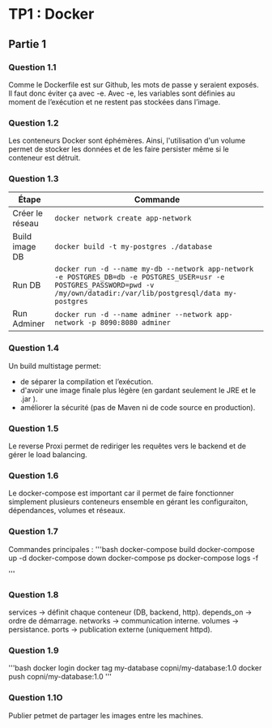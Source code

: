 # TP1 : Docker
## Partie 1
### Question 1.1
Comme le Dockerfile est sur Github, les mots de passe y seraient exposés. Il faut donc éviter ça avec -e. Avec -e, les variables sont définies au moment de l’exécution et ne restent pas stockées dans l’image.
### Question 1.2
Les conteneurs Docker sont éphémères. Ainsi, l'utilisation d'un volume permet de stocker les données et de les faire persister même si le conteneur est détruit.
### Question 1.3
| Étape           | Commande                                                                                                                                                                   |
| --------------- | -------------------------------------------------------------------------------------------------------------------------------------------------------------------------- |
| Créer le réseau | `docker network create app-network`                                                                                                                                        |
| Build image DB  | `docker build -t my-postgres ./database`                                                                                                                                   |
| Run DB          | `docker run -d --name my-db --network app-network -e POSTGRES_DB=db -e POSTGRES_USER=usr -e POSTGRES_PASSWORD=pwd -v /my/own/datadir:/var/lib/postgresql/data my-postgres` |
| Run Adminer     | `docker run -d --name adminer --network app-network -p 8090:8080 adminer`                                                                                                  |
### Question 1.4
Un build multistage permet:
- de séparer la compilation et l’exécution.
- d'avoir une image finale plus légère (en gardant seulement le JRE et le .jar ).
- améliorer la sécurité (pas de Maven ni de code source en production).
### Question 1.5
Le reverse Proxi permet de rediriger les requêtes vers le backend et de gérer le load balancing.
### Question 1.6
Le docker-compose est important car il permet de faire fonctionner simplement plusieurs conteneurs ensemble en gérant les configuraiton, dépendances, volumes et réseaux.
### Question 1.7
Commandes principales :
'''bash
docker-compose build
docker-compose up -d
docker-compose down
docker-compose ps
docker-compose logs -f

'''
### Question 1.8
services → définit chaque conteneur (DB, backend, http).
depends_on → ordre de démarrage.
networks → communication interne.
volumes → persistance.
ports → publication externe (uniquement httpd).
### Question 1.9
'''bash
docker login
docker tag my-database copni/my-database:1.0
docker push copni/my-database:1.0
'''
### Question 1.1O
Publier petmet de partager les images entre les machines.


